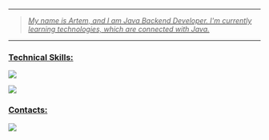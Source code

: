 <div>
  <a href="https://github.com/Nightingaale">
  <img src ="https://user-images.githubusercontent.com/74038190/225813708-98b745f2-7d22-48cf-9150-083f1b00d6c9.gif" alt = ""/>    
</div>

<hr>

> <p>
>   <i>
>    My name is Artem, and I am Java Backend Developer. I'm currently learning technologies, which are connected with Java.    
>   </i>
> </p>

<hr>

### <p align="left">Technical Skills:</p>  

<p align="left">
    <img src="https://skillicons.dev/icons?i=java,maven,gradle,hibernate,spring,kafka,postman"/>
</p>

<p align="left">
    <img src="https://skillicons.dev/icons?i=postgresql,mongodb,redis,docker,git,jenkins,bash"/>
</p>

### <h3 align = "left">Contacts:</h3>
 <p align="left">
    <img src="https://skillicons.dev/icons?i=discord,gmail,linkedin"/>
 </p>
</div>

